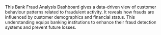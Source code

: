 This Bank Fraud Analysis Dashboard gives a data-driven view of customer behaviour patterns related to fraudulent activity. It reveals how frauds are influenced by customer demographics and financial status. This understanding equips banking institutions to enhance their fraud detection systems and prevent future losses.
